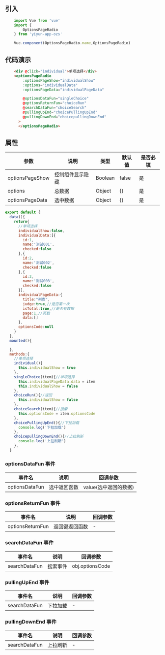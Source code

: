 ## 引入

``` js
    import Vue from 'vue'
    import {
        OptionsPageRadio
    } from 'yiyun-app-ozs'

    Vue.component(OptionsPageRadio.name,OptionsPageRadio)
```
## 代码演示


``` html
    <div @click="individual">单项选择</div>
    <optionsPageRadio 
        :optionsPageShow="individualShow" 
        :options="individualData"
        :optionsPageData="individualPageData"

        @optionsDataFun="singleChoice" 
        @optionsReturnFun="choiceRun"
        @searchDataFun="choiceSearch"
        @pullingUpEnd="choicePullingUpEnd"
        @pullingDownEnd="choicepullingDownEnd"
      >
      </optionsPageRadio>
```
<!-- ## 组织架构（单选）Framework.vue -->


## 属性

|参数|说明|类型|默认值|是否必填|
| ----- | ----- | ----- | ----- | ----- |
|optionsPageShow|控制组件显示隐藏|Boolean|false|是|
|options|总数据|Object|{}|是|
|optionsPageData|选中数据|Object|{}|是|

``` js
export default {
  data(){
    return{
      //单项选择
      individualShow:false,
      individualData:[{
        id:1,
        name:'测试001',
        checked:false
      },{
        id:2,
        name:'测试002',
        checked:false
      },{
        id:3,
        name:'测试003',
        checked:false
      }],
      individualPageData:{
        title:"列表",
        judge:true,//是否第一次
        isTotal:true,//是否有数据
        page:1,//页数
        data:[]
      },
      optionsCode:null
    }
  },
  mounted(){

  },
  methods:{
    //单项选择
    individual(){
      this.individualShow = true
    },
    singleChoice(item){//单项选择
      this.individualPageData.data = item
      this.individualShow = false
    },
    choiceRun(){//返回
      this.individualShow = false
    },
    choiceSearch(item){//搜索
      this.optionsCode = item.optionsCode
    },
    choicePullingUpEnd(){//下拉加载
      console.log('下拉加载')
    },
    choicepullingDownEnd(){//上拉刷新
      console.log('上拉刷新')
    },
  }
```

### optionsDataFun 事件

|事件名|说明|回调参数|
| ----- | ----- | ----- |
|optionsDataFun|选中返回函数|value(选中返回的数据)|
### optionsReturnFun 事件

|事件名|说明|回调参数|
| ----- | ----- | ----- |
|optionsReturnFun|返回键返回函数|-|
### searchDataFun 事件

|事件名|说明|回调参数|
| ----- | ----- | ----- |
|searchDataFun|搜索事件|obj.optionsCode|

### pullingUpEnd 事件

|事件名|说明|回调参数|
| ----- | ----- | ----- |
|searchDataFun|下拉加载|-|

### pullingDownEnd 事件

|事件名|说明|回调参数|
| ----- | ----- | ----- |
|searchDataFun|上拉刷新|-|

